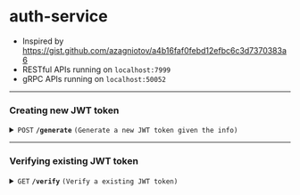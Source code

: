 # auth-service

- Inspired by https://gist.github.com/azagniotov/a4b16faf0febd12efbc6c3d7370383a6
- RESTful APIs running on `localhost:7999`
- gRPC APIs running on `localhost:50052`

---

### Creating new JWT token

<details>
<summary><code>POST</code> <code><b>/generate</b></code> <code>(Generate a new JWT token given the info)</code></summary>

##### Body (application/json or application/x-www-form-urlencoded)

> | key  | required | data type | description |
> | ---- | -------- | --------- | ----------- |
> | id   | true     | string    | N/A         |
> | mail | true     | string    | N/A         |
> | name | true     | string    | N/A         |

##### Responses

> | http code    | content-type       | response                                               |
> | ------------ | ------------------ | ------------------------------------------------------ |
> | `200`        | `application/json` | `{"message": "Success", "token": "Bearer your_token"}` |
> | `400`, `500` | `application/json` | `{"message": "Failed", "error":"Error messages"}`      |

</details>

---

### Verifying existing JWT token

<details>
<summary><code>GET</code> <code><b>/verify</b></code> <code>(Verify a existing JWT token)</code></summary>

##### Headers

> | key           | value         | description                 |
> | ------------- | ------------- | --------------------------- |
> | Authorization | The JWT token | Starts with `Bearer<space>` |

##### Responses

```typescript
type jwtContent = {
  id: string
  mail: string
  name: string
}
```

> | http code | content-type       | response                                           |
> | --------- | ------------------ | -------------------------------------------------- |
> | `200`     | `application/json` | `{"message": "Success", "jwtContent": jwtContent`} |
> | `400`     | `application/json` | `{"message": "Failed", "error":"Error messages"}`  |

</details>
